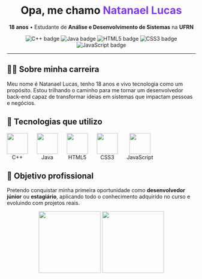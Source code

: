
<div align="center">
  <h1>Opa, me chamo <span style="color:#7C3AED">Natanael Lucas</span></h1>
  <p>
    <strong>18 anos</strong> • Estudante de <strong>Análise e Desenvolvimento de Sistemas</strong> na <strong>UFRN</strong>  
  </p>

  
  <p>
    <img src="https://img.shields.io/badge/C%2B%2B-00599C?style=for-the-badge&logo=c%2B%2B&logoColor=white" alt="C++ badge"/>
    <img src="https://img.shields.io/badge/Java-ED8B00?style=for-the-badge&logo=openjdk&logoColor=white" alt="Java badge"/>
    <img src="https://img.shields.io/badge/HTML5-E34F26?style=for-the-badge&logo=html5&logoColor=white" alt="HTML5 badge"/>
    <img src="https://img.shields.io/badge/CSS3-1572B6?style=for-the-badge&logo=css3&logoColor=white" alt="CSS3 badge"/>
    <img src="https://img.shields.io/badge/JavaScript-181717?style=for-the-badge&logo=javascript&logoColor=F7DF1E" alt="JavaScript badge"/>
  </p>
</div>

<hr/>


<h2>🧑‍💻 Sobre minha carreira</h2>
<p>
Meu nome é Natanael Lucas, tenho 18 anos e vivo tecnologia como um propósito. Estou trilhando o caminho para me tornar um desenvolvedor back-end capaz de transformar ideias em sistemas que impactam pessoas e negócios.
</p>
<h2>🧰 Tecnologias que utilizo</h2>
<div style="display:flex; gap:24px; align-items:center; flex-wrap:wrap;">
  <div align="center">
    <img src="https://cdn.jsdelivr.net/gh/devicons/devicon/icons/cplusplus/cplusplus-original.svg" width="56" height="56"/>
    <div>C++</div>
  </div>
  <div align="center">
    <img src="https://cdn.jsdelivr.net/gh/devicons/devicon/icons/java/java-original.svg" width="56" height="56"/>
    <div>Java</div>
  </div>
  <div align="center">
    <img src="https://cdn.jsdelivr.net/gh/devicons/devicon/icons/html5/html5-original.svg" width="56" height="56"/>
    <div>HTML5</div>
  </div>
  <div align="center">
    <img src="https://cdn.jsdelivr.net/gh/devicons/devicon/icons/css3/css3-original.svg" width="56" height="56"/>
    <div>CSS3</div>
  </div>
  <div align="center">
    <img src="https://cdn.jsdelivr.net/gh/devicons/devicon/icons/javascript/javascript-original.svg" width="56" height="56"/>
    <div>JavaScript</div>
  </div>
</div>


<h2>🚀 Objetivo profissional</h2>
<p>
  Pretendo conquistar minha primeira oportunidade como <strong>desenvolvedor júnior</strong> ou <strong>estagiário</strong>,  
  aplicando todo o conhecimento adquirido no curso e evoluindo com projetos reais.
</p>


<div align="center">
  <img src="https://github-readme-stats.vercel.app/api?username=SEU-USUARIO&show_icons=true&theme=transparent" height="165"/>
  <img src="https://github-readme-streak-stats.herokuapp.com/?user=SEU-USUARIO&theme=transparent" height="165"/>
</div>


